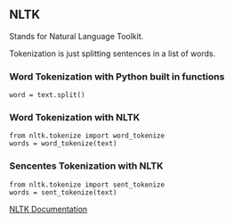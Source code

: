 ## NLTK
Stands for Natural Language Toolkit.

Tokenization is just splitting sentences in a list of words.
 
### Word Tokenization with Python built in functions
```word = text.split()```

### Word Tokenization with NLTK 
```
from nltk.tokenize import word_tokenize
words = word_tokenize(text)
```

### Sencentes Tokenization with NLTK
```
from nltk.tokenize import sent_tokenize
words = sent_tokenize(text)
```

[NLTK Documentation](http://www.nltk.org/api/nltk.tokenize.html)